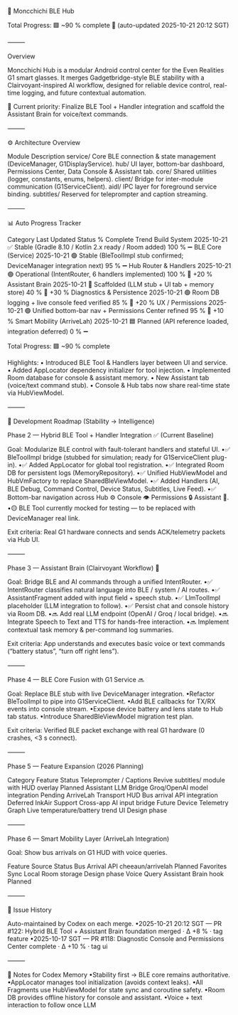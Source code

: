 🧩 Moncchichi BLE Hub

Total Progress: 🟩 ~90 % complete 🔺 (auto-updated 2025-10-21 20:12 SGT)

⸻

Overview

Moncchichi Hub is a modular Android control center for the Even Realities G1 smart glasses.
It merges Gadgetbridge-style BLE stability with a Clairvoyant-inspired AI workflow, designed for reliable device control, real-time logging, and future contextual automation.

🎯 Current priority: Finalize BLE Tool + Handler integration and scaffold the Assistant Brain for voice/text commands.

⸻

⚙️ Architecture Overview

Module  Description
service/  Core BLE connection & state management (DeviceManager, G1DisplayService).
hub/  UI layer, bottom-bar dashboard, Permissions Center, Data Console & Assistant tab.
core/  Shared utilities (logger, constants, enums, helpers).
client/  Bridge for inter-module communication (G1ServiceClient).
aidl/  IPC layer for foreground service binding.
subtitles/  Reserved for teleprompter and caption streaming.

⸻

📊 Auto Progress Tracker

Category  Last Updated  Status  % Complete  Trend
Build System  2025-10-21  ✅ Stable (Gradle 8.10 / Kotlin 2.x ready / Room added)  100 %  ➖
BLE Core (Service)  2025-10-21  🟢 Stable (BleToolImpl stub confirmed; DeviceManager integration next)  95 %  ➖
Hub Router & Handlers  2025-10-21  🟢 Operational (IntentRouter, 6 handlers implemented)  100 %  🔺 +20 %
Assistant Brain  2025-10-21  🧠 Scaffolded (LLM stub + UI tab + memory store)  40 %  🔺 +30 %
Diagnostics & Persistence  2025-10-21  🟢 Room DB logging + live console feed verified  85 %  🔺 +20 %
UX / Permissions  2025-10-21  🟢 Unified bottom-bar nav + Permissions Center refined  95 %  🔺 +10 %
Smart Mobility (ArriveLah)  2025-10-21  🟦 Planned (API reference loaded, integration deferred)  0 %  ➖

Total Progress: 🟩 ~90 % complete

Highlights:
• Introduced BLE Tool & Handlers layer between UI and service.
• Added AppLocator dependency initializer for tool injection.
• Implemented Room database for console & assistant memory.
• New Assistant tab (voice/text command stub).
• Console & Hub tabs now share real-time state via HubViewModel.

⸻

🧩 Development Roadmap (Stability → Intelligence)

Phase 2 — Hybrid BLE Tool + Handler Integration ✅ (Current Baseline)

Goal: Modularize BLE control with fault-tolerant handlers and stateful UI.
•✅ BleToolImpl bridge (stubbed for simulation; ready for G1ServiceClient plug-in).
•✅ Added AppLocator for global tool registration.
•✅ Integrated Room DB for persistent logs (MemoryRepository).
•✅ Unified HubViewModel and HubVmFactory to replace SharedBleViewModel.
•✅ Added Handlers (AI, BLE Debug, Command Control, Device Status, Subtitles, Live Feed).
•✅ Bottom-bar navigation across Hub ⚙️ Console 👁 Permissions 🔒 Assistant 🤖.
•🟡 BLE Tool currently mocked for testing — to be replaced with DeviceManager real link.

Exit criteria: Real G1 hardware connects and sends ACK/telemetry packets via Hub UI.

⸻

Phase 3 — Assistant Brain (Clairvoyant Workflow) 🚧

Goal: Bridge BLE and AI commands through a unified IntentRouter.
•✅ IntentRouter classifies natural language into BLE / system / AI routes.
•✅ AssistantFragment added with input field + speech stub.
•✅ LlmToolImpl placeholder (LLM integration to follow).
•✅ Persist chat and console history via Room DB.
•🔜 Add real LLM endpoint (OpenAI / Groq / local bridge).
•🔜 Integrate Speech to Text and TTS for hands-free interaction.
•🔜 Implement contextual task memory & per-command log summaries.

Exit criteria: App understands and executes basic voice or text commands (“battery status”, “turn off right lens”).

⸻

Phase 4 — BLE Core Fusion with G1 Service 🔜

Goal: Replace BLE stub with live DeviceManager integration.
•Refactor BleToolImpl to pipe into G1ServiceClient.
•Add BLE callbacks for TX/RX events into console stream.
•Expose device battery and lens state to Hub tab status.
•Introduce SharedBleViewModel migration test plan.

Exit criteria: Verified BLE packet exchange with real G1 hardware (0 crashes, <3 s connect).

⸻

Phase 5 — Feature Expansion (2026 Planning)

Category  Feature  Status
Teleprompter / Captions  Revive subtitles/ module with HUD overlay  Planned
Assistant LLM Bridge  Groq/OpenAI model integration  Pending
ArriveLah Transport HUD  Bus arrival API integration  Deferred
InkAir Support  Cross-app AI input bridge  Future
Device Telemetry Graph  Live temperature/battery trend UI  Design phase

⸻

Phase 6 — Smart Mobility Layer (ArriveLah Integration)

Goal: Show bus arrivals on G1 HUD with voice queries.

Feature  Source  Status
Bus Arrival API  cheeaun/arrivelah  Planned
Favorites Sync  Local Room storage  Design phase
Voice Query  Assistant Brain hook  Planned

⸻

🚧 Issue History

Auto-maintained by Codex on each merge.
•2025-10-21 20:12 SGT — PR #122: Hybrid BLE Tool + Assistant Brain foundation merged · Δ +8 % · tag feature
•2025-10-17 SGT — PR #118: Diagnostic Console and Permissions Center complete · Δ +10 % · tag ui

⸻

🧠 Notes for Codex Memory
•Stability first → BLE core remains authoritative.
•AppLocator manages tool initialization (avoids context leaks).
•All Fragments use HubViewModel for state sync and coroutine safety.
•Room DB provides offline history for console and assistant.
•Voice + text interaction to follow once LLM
